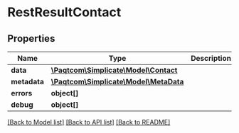 # RestResultContact

## Properties

 Name         | Type                                              | Description | Notes      
--------------|---------------------------------------------------|-------------|------------
 **data**     | [**\Paqtcom\Simplicate\Model\Contact**](Contact.md)   |             | [optional] 
 **metadata** | [**\Paqtcom\Simplicate\Model\MetaData**](MetaData.md) |             | [optional] 
 **errors**   | **object[]**                                      |             | [optional] 
 **debug**    | **object[]**                                      |             | [optional] 

[[Back to Model list]](../README.md#documentation-for-models) [[Back to API list]](../README.md#documentation-for-api-endpoints) [[Back to README]](../README.md)


